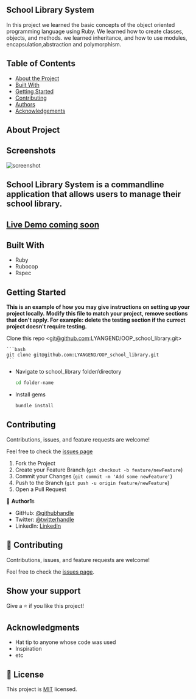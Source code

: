 ## School Library System
 In this project we learned the basic concepts of the object oriented programming language using Ruby. We learned how to create classes, objects, and methods. we learned inheritance, and how to use modules, encapsulation,abstraction and polymorphism.

## Table of Contents

* [About the Project](#about-the-project)
* [Built With](#built-with)
* [Getting Started](#getting-started)
* [Contributing](#contributing)
* [Authors](#author)
* [Acknowledgements](#acknowledgements)

## About Project
## Screenshots
![screenshot](./#)

## School Library System is a commandline application that allows users to manage their school library.
## [Live Demo coming soon](#)

## Built With

* Ruby
* Rubocop
* Rspec



## Getting Started

**This is an example of how you may give instructions on setting up your project locally.**
**Modify this file to match your project, remove sections that don't apply. For example: delete the testing section if the currect project doesn't require testing.**


 Clone this repo <git@github.com:LYANGEND/OOP_school_library.git>

    ```bash
    git clone git@github.com:LYANGEND/OOP_school_library.git
    ```

* Navigate to school_library folder/directory

    ```bash
    cd folder-name
    ```

* Install gems

    ```bash
    bundle install
    ```

## Contributing

Contributions, issues, and feature requests are welcome!

Feel free to check the [issues page](../../issues)

  1. Fork the Project
  2. Create your Feature Branch (`git checkout -b feature/newFeature`)
  3. Commit your Changes (`git commit -m 'Add some newFeature'`)
  4. Push to the Branch (`git push -u origin feature/newFeature`)
  5. Open a Pull Request

👤 **Author1**s

- GitHub: [@githubhandle](https://github.com/LYANGEND)
- Twitter:  [@twitterhandle](https://twitter.com/david_lyangenda)
- LinkedIn: [LinkedIn](https://www.linkedin.com/in/davidlyangenda/)


## 🤝 Contributing

Contributions, issues, and feature requests are welcome!

Feel free to check the [issues page](../../issues/).

## Show your support

Give a ⭐️ if you like this project!

## Acknowledgments

- Hat tip to anyone whose code was used
- Inspiration
- etc

## 📝 License

This project is [MIT](./MIT.md) licensed.
